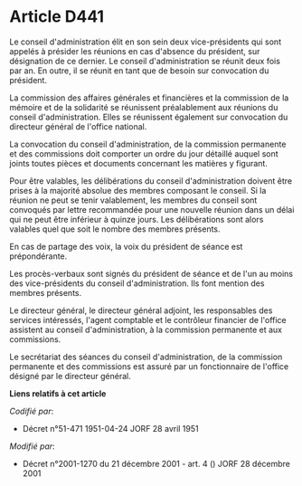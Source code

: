 # Article D441

Le conseil d'administration élit en son sein deux vice-présidents qui sont appelés à présider les réunions en cas d'absence
du président, sur désignation de ce dernier. Le conseil d'administration se réunit deux fois par an. En outre, il se réunit
en tant que de besoin sur convocation du président.

La commission des affaires générales et financières et la commission de la mémoire et de la solidarité se réunissent
préalablement aux réunions du conseil d'administration. Elles se réunissent également sur convocation du directeur général de
l'office national.

La convocation du conseil d'administration, de la commission permanente et des commissions doit comporter un ordre du jour
détaillé auquel sont joints toutes pièces et documents concernant les matières y figurant.

Pour être valables, les délibérations du conseil d'administration doivent être prises à la majorité absolue des membres
composant le conseil. Si la réunion ne peut se tenir valablement, les membres du conseil sont convoqués par lettre
recommandée pour une nouvelle réunion dans un délai qui ne peut être inférieur à quinze jours. Les délibérations sont alors
valables quel que soit le nombre des membres présents.

En cas de partage des voix, la voix du président de séance est prépondérante.

Les procès-verbaux sont signés du président de séance et de l'un au moins des vice-présidents du conseil d'administration.
Ils font mention des membres présents.

Le directeur général, le directeur général adjoint, les responsables des services intéressés, l'agent comptable et le
contrôleur financier de l'office assistent au conseil d'administration, à la commission permanente et aux commissions.

Le secrétariat des séances du conseil d'administration, de la commission permanente et des commissions est assuré par un
fonctionnaire de l'office désigné par le directeur général.

**Liens relatifs à cet article**

_Codifié par_:

  - Décret n°51-471 1951-04-24 JORF 28 avril 1951

_Modifié par_:

  - Décret n°2001-1270 du 21 décembre 2001 - art. 4 () JORF 28 décembre 2001
